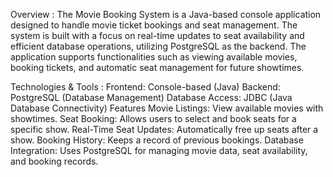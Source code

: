 Overview : 
       The Movie Booking System is a Java-based console application designed to handle movie ticket bookings and seat management. The system is built with a focus on real-time updates to seat availability and efficient database operations, utilizing PostgreSQL as the backend. The application supports functionalities such as viewing available movies, booking tickets, and automatic seat management for future showtimes.

Technologies & Tools :
		Frontend: Console-based (Java)
		Backend: PostgreSQL (Database Management)
		Database Access: JDBC (Java Database Connectivity)
		Features
		Movie Listings: View available movies with showtimes.
		Seat Booking: Allows users to select and book seats for a specific show.
		Real-Time Seat Updates: Automatically free up seats after a show.
		Booking History: Keeps a record of previous bookings.
		Database Integration: Uses PostgreSQL for managing movie data, seat availability, and booking records.
